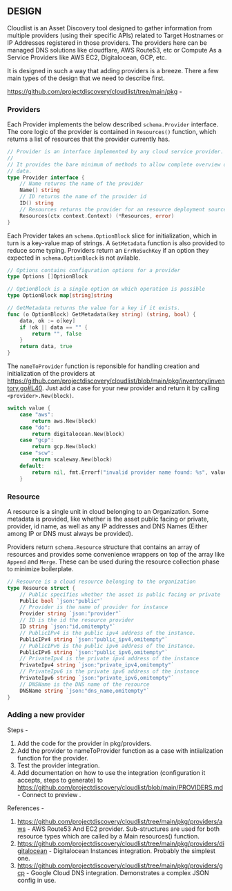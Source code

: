 ## DESIGN

Cloudlist is an Asset Discovery tool designed to gather information from multiple providers (using their specific APIs) related to Target Hostnames or IP Addresses registered in those providers. The providers here can be managed DNS solutions like cloudflare, AWS Route53, etc or Compute As a Service Providers like AWS EC2, Digitalocean, GCP, etc.

It is designed in such a way that adding providers is a breeze. There a few main types of the design that we need to describe first.

https://github.com/projectdiscovery/cloudlist/tree/main/pkg -

### Providers
Each Provider implements the below described `schema.Provider` interface. The core logic of the provider is contained in `Resources()` function, which returns a list of resources that the provider currently has.

```go
// Provider is an interface implemented by any cloud service provider.
//
// It provides the bare minimum of methods to allow complete overview of user
// data.
type Provider interface {
	// Name returns the name of the provider
	Name() string
	// ID returns the name of the provider id
	ID() string
	// Resources returns the provider for an resource deployment source.
	Resources(ctx context.Context) (*Resources, error)
}
```

Each Provider takes an `schema.OptionBlock` slice for initialization, which in turn is a key-value map of strings. A `GetMetadata` function is also provided to reduce some typing. Providers return an `ErrNoSuchKey` if an option they expected in `schema.OptionBlock` is not avilable.

```go
// Options contains configuration options for a provider
type Options []OptionBlock

// OptionBlock is a single option on which operation is possible
type OptionBlock map[string]string

// GetMetadata returns the value for a key if it exists.
func (o OptionBlock) GetMetadata(key string) (string, bool) {
	data, ok := o[key]
	if !ok || data == "" {
		return "", false
	}
	return data, true
}
```

The `nameToProvider` function is reponsible for handling creation and initialization of the providers at https://github.com/projectdiscovery/cloudlist/blob/main/pkg/inventory/inventory.go#L40. Just add a case for your new provider and return it by calling `<provider>.New(block)`. 

```go
switch value {
	case "aws":
		return aws.New(block)
	case "do":
		return digitalocean.New(block)
	case "gcp":
		return gcp.New(block)
	case "scw":
		return scaleway.New(block)
	default:
		return nil, fmt.Errorf("invalid provider name found: %s", value)
	}
```

### Resource

A resource is a single unit in cloud belonging to an Organization. Some metadata is provided, like whether is the asset public facing or private, provider, id name, as well as any IP addresses and DNS Names (Either among IP or DNS must always be provided).

Providers return `schema.Resource` structure that contains an array of resources and provides some convenience wrappers on top of the array like `Append` and `Merge`. These can be used during the resource collection phase to minimize boilerplate.

```go
// Resource is a cloud resource belonging to the organization
type Resource struct {
	// Public specifies whether the asset is public facing or private
	Public bool `json:"public"`
	// Provider is the name of provider for instance
	Provider string `json:"provider"`
	// ID is the id the resource provider
	ID string `json:"id,omitempty"`
	// PublicIPv4 is the public ipv4 address of the instance.
	PublicIPv4 string `json:"public_ipv4,omitempty"`
	// PublicIPv6 is the public ipv6 address of the instance.
	PublicIPv6 string `json:"public_ipv6,omitempty"`
	// PrivateIpv4 is the private ipv4 address of the instance
	PrivateIpv4 string `json:"private_ipv4,omitempty"`
	// PrivateIpv6 is the private ipv6 address of the instance
	PrivateIpv6 string `json:"private_ipv6,omitempty"`
	// DNSName is the DNS name of the resource
	DNSName string `json:"dns_name,omitempty"`
}
```

### Adding a new provider

Steps - 

1. Add the code for the provider in pkg/providers.
2. Add the provider to nameToProvider function as a case with intiialization function for the provider.
3. Test the provider integration.
4. Add documentation on how to use the integration (configuration it accepts, steps to generate) to https://github.com/projectdiscovery/cloudlist/blob/main/PROVIDERS.md - Connect to preview .

References - 

1. https://github.com/projectdiscovery/cloudlist/tree/main/pkg/providers/aws - AWS Route53 And EC2 provider. Sub-structures are used for both resource types which are called by a Main resources() function. 
2. https://github.com/projectdiscovery/cloudlist/tree/main/pkg/providers/digitalocean - Digitalocean Instances integration. Probably the simplest one.
3. https://github.com/projectdiscovery/cloudlist/tree/main/pkg/providers/gcp - Google Cloud DNS integration. Demonstrates a complex JSON config in use.
